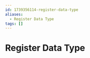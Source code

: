 ```yaml
---
id: 1739356114-register-data-type
aliases:
  - Register Data Type
tags: []
---
```


# Register Data Type





